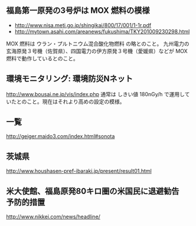 ## 福島第一原発の3号炉は MOX 燃料の模様

*  http://www.nisa.meti.go.jp/shingikai/800/17/001/1-1r.pdf
*  http://mytown.asahi.com/areanews/fukushima/TKY201009230298.html

MOX 燃料は ウラン・プルトニウム混合酸化物燃料 の略とのこと。
九州電力の玄海原発３号機（佐賀県）、四国電力の伊方原発３号機（愛媛県）などが MOX 燃料で動作しているとのこと。


## 環境モニタリング: 環境防災Nネット

http://www.bousai.ne.jp/vis/index.php
通常は しきい値 180nGy/h で運用していたとのこと。現在はそれより高めの設定の模様。


## 一覧

http://geiger.maido3.com/index.html#sonota


## 茨城県

http://www.houshasen-pref-ibaraki.jp/present/result01.html


## 米大使館、福島原発80キロ圏の米国民に退避勧告　予防的措置 

http://www.nikkei.com/news/headline/

